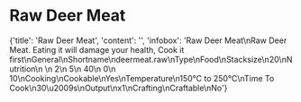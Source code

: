 
# Raw Deer Meat

{'title': 'Raw Deer Meat', 'content': '', 'infobox': 'Raw Deer Meat\nRaw Deer Meat. Eating it will damage your health, Cook it first\nGeneral\nShortname\ndeermeat.raw\nType\nFood\nStacksize\n20\nNutrition\n \n 2\n 5\n 40\n 0\n 10\nCooking\nCookable\nYes\nTemperature\n150°C to 250°C\nTime To Cook\n30\u2009s\nOutput\nx1\nCrafting\nCraftable\nNo'}
